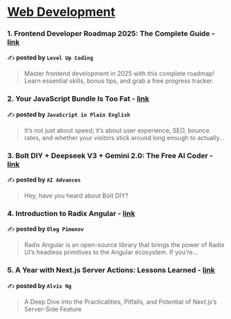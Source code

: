 
<h1><a href=https://medium.com/tag/web-development/recommended target="_blank" rel="noopener noreferrer">Web Development</a></h1>
<h3>1. Frontend Developer Roadmap 2025: The Complete Guide - <a href="https://medium.com/gitconnected/frontend-developer-roadmap-2025-the-complete-guide-b209a9c3a22b" target="_blank" rel="noopener noreferrer">link</a></h3>

✍️ **posted by `Level Up Coding`**

<blockquote>Master frontend development in 2025 with this complete roadmap! Learn essential skills, bonus tips, and grab a free progress tracker.</blockquote>

<h3>2. Your JavaScript Bundle Is Too Fat - <a href="https://medium.com/javascript-in-plain-english/your-javascript-bundle-is-too-fat-b3e34d60ad21" target="_blank" rel="noopener noreferrer">link</a></h3>

✍️ **posted by `JavaScript in Plain English`**

<blockquote>It’s not just about speed; it’s about user experience, SEO, bounce rates, and whether your visitors stick around long enough to actually…</blockquote>

<h3>3. Bolt DIY + Deepseek V3 + Gemini 2.0: The Free AI Coder - <a href="https://medium.com/ai-advances/bolt-diy-deepseek-v3-gemini-2-0-the-free-ai-coder-84a71498b380" target="_blank" rel="noopener noreferrer">link</a></h3>

✍️ **posted by `AI Advances`**

<blockquote>Hey, have you heard about Bolt DIY?</blockquote>

<h3>4. Introduction to Radix Angular - <a href="https://medium.com/@pimenovoleg/introduction-to-radix-angular-8327a71ba52e" target="_blank" rel="noopener noreferrer">link</a></h3>

✍️ **posted by `Oleg Pimenov`**

<blockquote>Radix Angular is an open-source library that brings the power of Radix UI’s headless primitives to the Angular ecosystem. If you’re…</blockquote>

<h3>5. A Year with Next.js Server Actions: Lessons Learned - <a href="https://medium.com/@iamalvisng/a-year-with-next-js-server-actions-lessons-learned-93ef7b518c73" target="_blank" rel="noopener noreferrer">link</a></h3>

✍️ **posted by `Alvis Ng`**

<blockquote>A Deep Dive into the Practicalities, Pitfalls, and Potential of Next.js’s Server-Side Feature</blockquote>

